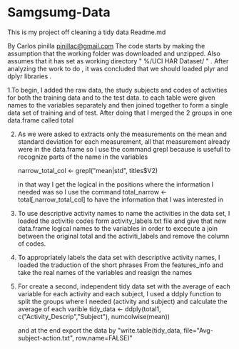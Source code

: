 # Samgsumg-Data
This is my project off cleaning a tidy data
Readme.md
            
By Carlos pinilla pinillac@gmail.com
The code starts by making the assumption that the working folder was downloaded and unzipped.
Also assumes that it has set as working directory " %/UCI HAR Dataset/ " .
After analyzing the work to do , it was concluded that we should loaded  plyr and dplyr libraries .

1.To begin, I added the raw data, the study subjects and codes of activities for 
both the training data and to the test data.            to each table were given 
names to the variables separately and then joined together to form a single data 
set of training and of test. After doing that I merged the 2 groups in one 
data.frame called total

2. As we were asked to extracts only the measurements on the mean and standard 
deviation for each measurement, all that measurement already    were in the 
data.frame so I use the command grepl because is usefull to recognize parts of 
the name in the variables

   narrow_total_col <- grepl("mean|std", titles$V2)

   in that way I get the logical in the positions where the information I needed 
   was    so I use the command total_narrow <- total[,narrow_total_col] to have 
   the information that I was interested in

3. To use descriptive activity names to name the activities in the data set, I
   loaded the activitie codes form activity_labels.txt file and give that new data.frame logical names to the variables
   in order to excecute a join between the original total and the activiti_labels and remove the column of codes.
   
4. To appropriately labels the data set with descriptive activity names, I loaded the traduction of the short phrases
   From the features_info and take the real names of the variables and reasign the names 

5. For create a second, independent tidy data set with the average of each variable for each activity and each subject, I used a ddply
   function to split the groups where I needed (activity and subject) and calculate the average of each varible
   tidy_data <- ddply(total1, c("Activity_Descrip","Subject"), numcolwise(mean))
   
   and at the end export the data by "write.table(tidy_data, file="Avg-subject-action.txt", row.name=FALSE)"
   
